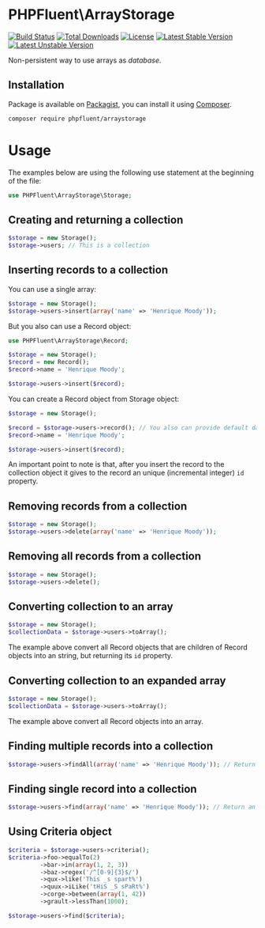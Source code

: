 # PHPFluent\ArrayStorage
[![Build Status](https://secure.travis-ci.org/PHPFluent/ArrayStorage.png)](http://travis-ci.org/PHPFluent/ArrayStorage)
[![Total Downloads](https://poser.pugx.org/phpfluent/arraystorage/downloads.png)](https://packagist.org/packages/phpfluent/arraystorage)
[![License](https://poser.pugx.org/phpfluent/arraystorage/license.png)](https://packagist.org/packages/phpfluent/arraystorage)
[![Latest Stable Version](https://poser.pugx.org/phpfluent/arraystorage/v/stable.png)](https://packagist.org/packages/phpfluent/arraystorage)
[![Latest Unstable Version](https://poser.pugx.org/phpfluent/arraystorage/v/unstable.png)](https://packagist.org/packages/phpfluent/arraystorage)

Non-persistent way to use arrays as _database_.

## Installation

Package is available on [Packagist](https://packagist.org/packages/phpfluent/arraystorage), you can install it
using [Composer](http://getcomposer.org).

```bash
composer require phpfluent/arraystorage
```

# Usage

The examples below are using the following use statement at the beginning of the file:

```php
use PHPFluent\ArrayStorage\Storage;
```

## Creating and returning a collection

```php
$storage = new Storage();
$storage->users; // This is a collection
```

## Inserting records to a collection

You can use a single array:

```php
$storage = new Storage();
$storage->users->insert(array('name' => 'Henrique Moody'));
```

But you also can use a Record object:

```php
use PHPFluent\ArrayStorage\Record;

$storage = new Storage();
$record = new Record();
$record->name = 'Henrique Moody';

$storage->users->insert($record);
```

You can create a Record object from Storage object:

```php
$storage = new Storage();

$record = $storage->users->record(); // You also can provide default data, like an array or stdClass
$record->name = 'Henrique Moody';

$storage->users->insert($record);
```

An important point to note is that, after you insert the record to the collection object
it gives to the record an unique (incremental integer) `id` property.

## Removing records from a collection

```php
$storage = new Storage();
$storage->users->delete(array('name' => 'Henrique Moody'));
```

## Removing all records from a collection

```php
$storage = new Storage();
$storage->users->delete();
```

## Converting collection to an array

```php
$storage = new Storage();
$collectionData = $storage->users->toArray();
```

The example above convert all Record objects that are children of Record objects into an string, but returning its `id` property.

## Converting collection to an expanded array

```php
$storage = new Storage();
$collectionData = $storage->users->toArray();
```

The example above convert all Record objects into an array.

## Finding multiple records into a collection

```php
$storage->users->findAll(array('name' => 'Henrique Moody')); // Return an Collection object with the partial result (if any)
```

## Finding single record into a collection

```php
$storage->users->find(array('name' => 'Henrique Moody')); // Return an Record object with the first matched result (if any) or NULL
```

## Using Criteria object

```php
$criteria = $storage->users->criteria();
$criteria->foo->equalTo(2)
         ->bar->in(array(1, 2, 3))
         ->baz->regex('/^[0-9]{3}$/')
         ->qux->like('This _s spart%')
         ->quux->iLike('tHiS _S sPaRt%')
         ->corge->between(array(1, 42))
         ->grault->lessThan(1000);

$storage->users->find($criteria);
```
